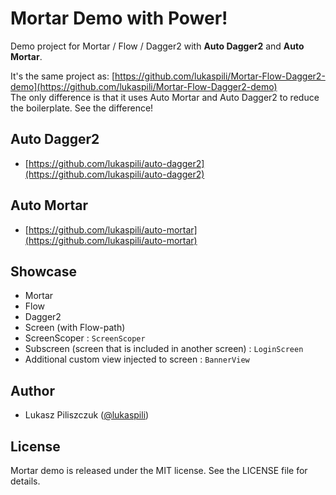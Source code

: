 # Mortar Demo with Power!

Demo project for Mortar / Flow / Dagger2 with **Auto Dagger2** and **Auto Mortar**.


It's the same project as: [https://github.com/lukaspili/Mortar-Flow-Dagger2-demo](https://github.com/lukaspili/Mortar-Flow-Dagger2-demo)  
The only difference is that it uses Auto Mortar and Auto Dagger2 to reduce the boilerplate.
See the difference!


## Auto Dagger2

- [https://github.com/lukaspili/auto-dagger2](https://github.com/lukaspili/auto-dagger2)


## Auto Mortar

- [https://github.com/lukaspili/auto-mortar](https://github.com/lukaspili/auto-mortar)



## Showcase

- Mortar
- Flow
- Dagger2
- Screen (with Flow-path)
- ScreenScoper : `ScreenScoper`
- Subscreen (screen that is included in another screen) : `LoginScreen`
- Additional custom view injected to screen : `BannerView`


## Author

- Lukasz Piliszczuk ([@lukaspili](https://twitter.com/lukaspili))


## License

Mortar demo is released under the MIT license. See the LICENSE file for details.